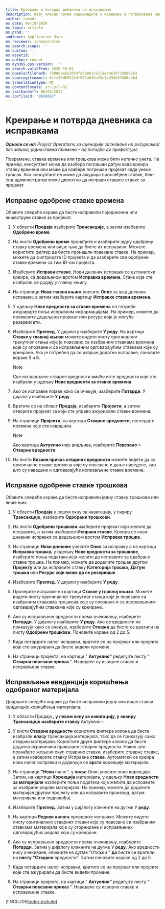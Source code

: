 ```yaml
---
title: Креирање и потврда дневника са исправкама
description: Овај чланак пружа информације о креирању и потврђивања налога исправки.
author: rumant
ms.date: 09/18/2020
ms.topic: article
ms.prod: ''
audience: Application User
ms.reviewer: johnmichalak
ms.search.scope: ''
ms.custom: ''
ms.assetid: ''
ms.author: rumant
ms.dyn365.ops.version: ''
ms.search.validFrom: 2020-10-01
ms.openlocfilehash: 70886aa5a3060fa58461ce215e4de3b7286093e3
ms.sourcegitcommit: 6cfc50d89528df977a8f6a55c1ad39d99800d9b4
ms.translationtype: MT
ms.contentlocale: sr-Cyrl-RS
ms.lasthandoff: 06/03/2022
ms.locfileid: "8928082"
---
```

# <a name="create-and-confirm-correction-journals"></a>Креирање и потврда дневника са исправкама

_**Односи се на:** Project Operations за сценарије засноване на ресурсима/без залиха, једноставна примена – од погодбе до профактуре_

Повремено, ставка времена или трошкова може бити нетачно унета. На пример, консултант може да изабере погрешан датум када креира ставку времена или може да изабере погрешан пројекат када унесе трошак. Ако консултант не може да ажурира прослеђене ставке, бек-енд администратор може директно да исправи стварне ставке за пројекат.

## <a name="correct-approved-time-entries"></a>Исправне одобрене ставке времена     

Обавите следеће кораке да бисте исправили појединачне или вишеструке ставке за пројекат.

1. У области **Продаја** изаберите **Трансакције**, а затим изаберите **Одобрено време**. 

2. На листи **Одобрено време** пронађите и изаберите једну одобрену ставку времена или више њих да бисте их исправили. Можете користити филтер да бисте пронашли повезане ставке. На пример, можете да филтрирате ID пројекта и да изаберете све одобрене ставке времена са тим ID-ом пројекта.

3. Изаберите **Исправи ставке**. Нови дневник исправки се аутоматски креира, са додељеном врстом **Исправка времена**. Стаке које сте изабрали се додају у главну књигу. 

4. На страници **Нова главна књига** унесите **Опис** за ваш дневник исправки, а затим изаберите картицу **Исправке ставки времена**.  

5. У одељку **Нове вредности за ставке времена** по потреби ажурирајте поља исправним информацијама. На пример, можете да промените додељени пројекат или ресурс који је могуће резервисати.

6. Изаберите **Преглед**. У дијалогу изаберите **У реду**. На картици **Ставке у главној књизи** можете видети листу оригиналног тренутног стања које је повезано са изабраним ставкама времена које су опозване и са исправљеним одговарајућим ставкама које су креиране. Ако је потребно да се изврше додатне исправке, поновите кораке 5 и 6. 

    > [!NOTE]
    > Све исправљене стварне вредности имаће исте вредности које сте изабрали у одељку **Нове вредности за ставке времена**.

7. Ако се исправке појаве како се очекује, изаберите **Потврди**. У дијалогу изаберите **У реду**.

8. Вратите се на област **Продаја**, изаберите **Пројекти**, а затим отворите пројекат за који сте управо ажурирали ставке времена. 

9. На страници **Пројекти**, на картици **Стварне вредности**, погледајте промене које сте извршили. 

    > [!NOTE]
    > Ако картица **Актуелно** није видљива, изаберите **Повезано** > **Стварне вредности**.  

10. На листи **Везани приказ стварних вредности** можете видети да су оригиналне ставке времена које су опозване и даље наведене, као што су наведене и одговарајуће исправљене ставке времена. 

 
## <a name="correct-approved-expense-entries"></a>Исправне одобрене ставке трошкова

Обавите следеће кораке да бисте исправили једну ставку трошкова или више њих. 

1. У области **Продаја** у левом окну за навигацију, у оквиру **Трансакције**, изаберите **Одобрени трошкови**.

2. На листи **Одобрени трошкови** изаберите пројекат који желите да исправите, а затим изаберите **Исправи ставке**. Креира се нови дневник исправки са додељеном врстом **Исправка трошка**. 

3. На страници **Нови дневник** унесите **Опис** за исправку а на картици **Исправка трошка**, у одељку **Нове вредности за трошкове**, изаберите поља података која желите да исправите за одабране ставке трошка. На пример, можете да доделите трошак другом **Пројекту** или да исправите ставку **Категорија трошка**, **Датум трошка** или **Ресурс који може да се резервише**.

4. Изаберите **Преглед**. У дијалогу изаберите **У реду**. 

5. Проверите исправке на картици **Ставке у главној књизи**. Можете видети листу оригиналног тренутног стања које је повезано са изабраним ставкама трошкова које су опозване и са исправљеним одговарајућим ставкама које су креиране.

6. Ако су исправљене вредности према очекивању, изаберите **Потврди**. У дијалогу изаберите **У реду.** Ако се вредности не приказују како се очекује, изаберите **Откажи** да бисте се вратили на листу **Одобрени трошкови**. Поновите кораке од 2 до 5. 

7. Када потврдите налог исправки, вратите се на пројекат или пројекте које сте ажурирали да бисте видели промене.

8. На страници пројекта, на картици " **Актуелно"** редигујте листу " **Стварни повезани приказ** ". Наведене су изворне ставке и исправљене ставке.


## <a name="correct-approved-material-usage-logs"></a>Исправљање евиденција коришћења одобреног материјала

Довршите следеће кораке да бисте исправили једну или више ставки евиденције коришћења материјала.

1. У области Продаја **, у левом окну за навигацију, у оквиру Трансакције** **изаберите ставку** Актуелно **·**.

2. У листи **Стварне вредности** користите филтере колона да бисте изабрали **класу** трансакција материјала, тако да се приказују само стварни материјали. Користите друге филтере колона да бисте додатно ограничили приказане стварне вредности. Након што пронађете жељени скуп стварних ставки, изаберите стварне ставке, а затим изаберите ставку Исправне **ставке**. Аутоматски се креира нови налог исправки и додељује се **врста** корекције материјала.

3. На страници **"Нови** налог", у **поље** Опис унесите опис корекције. Затим, на картици **Корекција** материјала, у одељку **Нове вредности за материјале** изаберите поља података која желите да исправите за изабране редове материјала. На пример, можете да доделите материјал другом пројекту или да исправите производ, датум материјала или подизвођај.

4. Изаберите **Преглед**. Затим у дијалогу кликните на дугме У **реду**.

5. На картици **Редови налога** проверите исправке. Можете видети листу оригиналних стварних ставки које су повезане са изабраним ставкама материјала које су сторниране и исправљених одговарајућих редова који су креирани.

6. Ако су исправљене вредности према очекивању, изаберите **Потврди**. Затим у дијалогу кликните на дугме У **реду**. Ако вредности нису очекиване, кликните на дугме "Откажи **" да** бисте се вратили на **листу "Стварне** вредности". Затим поновите кораке од 2 до 5.

7. Када потврдите налог исправки, вратите се на пројекат или пројекте које сте ажурирали да бисте видели промене.

8. На страници пројекта, на картици " **Актуелно"** редигујте листу " **Стварни повезани приказ** ". Наведене су изворне ставке и исправљене ставке.


[!INCLUDE[footer-include](../includes/footer-banner.md)]
